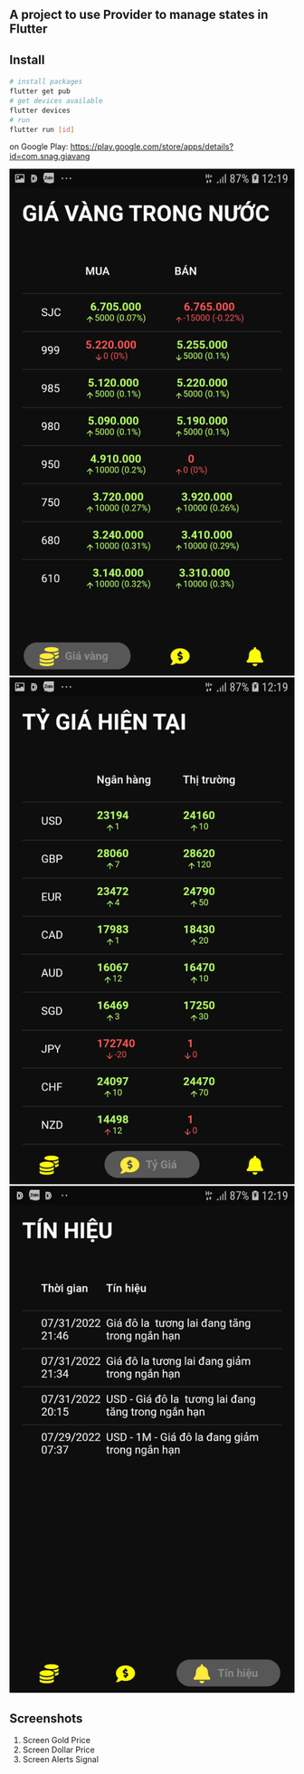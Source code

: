## A project to use Provider to manage states in Flutter

## Install 
```bash
# install packages
flutter get pub
# get devices available
flutter devices
# run
flutter run [id]
```


on Google Play: https://play.google.com/store/apps/details?id=com.snag.giavang


![Alt text](https://github.com/dearvn/goldvn/raw/v1/images/giavang.jpg?raw=true "Giá Vàng")
![Alt text](https://github.com/dearvn/goldvn/raw/v1/images/tygia.jpg?raw=true "Tỷ Giá")
![Alt text](https://github.com/dearvn/goldvn/raw/v1/images/alert.jpg?raw=true "Tỷ Giá")


## Screenshots
1. Screen Gold Price
2. Screen Dollar Price
3. Screen Alerts Signal
